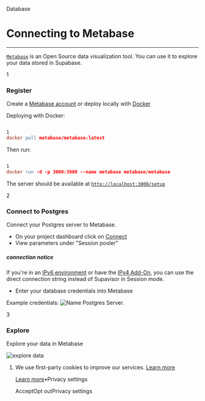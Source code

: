 Database

# Connecting to Metabase

* * *

[`Metabase`](https://www.metabase.com/) is an Open Source data visualization tool. You can use it to explore your data stored in Supabase.

1

### Register

Create a [Metabase account](https://store.metabase.com/checkout) or deploy locally with [Docker](https://www.docker.com/products/docker-desktop/)

Deploying with Docker:

```flex

1
docker pull metabase/metabase:latest
```

Then run:

```flex

1
docker run -d -p 3000:3000 --name metabase metabase/metabase
```

The server should be available at [`http://localhost:3000/setup`](http://localhost:3000/setup)

2

### Connect to Postgres

Connect your Postgres server to Metabase.

- On your project dashboard click on [Connect](https://supabase.com/dashboard/project/_?showConnect=true)
- View parameters under "Session pooler"

##### connection notice

If you're in an [IPv6 environment](https://supabase.com/docs/guides/platform/ipv4-address#checking-your-network-ipv6-support) or have the [IPv4 Add-On](https://supabase.com/docs/guides/platform/ipv4-address#understanding-ip-addresses), you can use the direct connection string instead of Supavisor in Session mode.

- Enter your database credentials into Metabase

Example credentials:
![Name Postgres Server.](https://supabase.com/docs/img/guides/database/connecting-to-postgres/metabase/add-pg-server.png)

3

### Explore

Explore your data in Metabase

![explore data](https://supabase.com/docs/img/guides/database/connecting-to-postgres/metabase/explore.png)

1. We use first-party cookies to improve our services. [Learn more](https://supabase.com/privacy#8-cookies-and-similar-technologies-used-on-our-european-services)



   [Learn more](https://supabase.com/privacy#8-cookies-and-similar-technologies-used-on-our-european-services)•Privacy settings





   AcceptOpt outPrivacy settings
